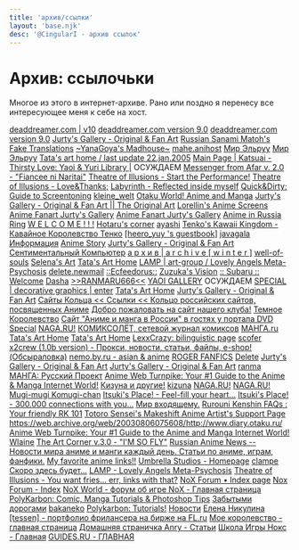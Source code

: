 ```yaml
---
title: 'архив/ссылки'
layout: 'base.njk'
desc: '@CingularI - архив ссылок'
---
```


# Архив: ссылочьки
Многое из этого в интернет-архиве. Рано или поздно я перенесу все интересующее меня к себе на хост.

<A HREF="https://web.archive.org/web/20010421182441/http://ddr.scintillate.net/index.html">deaddreamer.com | v10</A>
<A HREF="https://web.archive.org/web/20010415081015/http://www.deaddreamer.com/index.html">deaddreamer.com version 9.0</A>
<A HREF="https://web.archive.org/web/20010418190027/http://www.deaddreamer.com/">deaddreamer.com version 9.0</A>
<A HREF="https://web.archive.org/web/20050410211023/http://jurty.h1.ru/pix_htm/halloween.htm" >Jurty&#39;s Gallery - Original &amp; Fan Art</A>
<A HREF="https://web.archive.org/web/20021128140132/http://fake.nm.ru:80/">Russian Sanami Matoh&#39;s Fake Translations</A>
<A HREF="https://web.archive.org/web/20031128060135/http://yanagoya.lsssc.ru/">~YanaGoya&#39;s Madhouse~</A>
<A HREF="https://web.archive.org/web/20030612171939/http://mahe.anihost.ru/">mahe.anihost</A>
<A HREF="https://web.archive.org/web/20021016152143/http://elruu.by.ru/index2.htm">Мир Эльруу</A>
<A HREF="https://web.archive.org/web/20020924151034/http://elruu.by.ru/">Мир Эльруу</A>
<A HREF="https://web.archive.org/web/20050207022612/http://zoisite.darkkingdom.ru/">Tata&#39;s art home / last update 22.jan.2005</A>
<A HREF="https://web.archive.org/web/20050405215308/http://katsuai.animeplanet.ru/main.htm">Main Page | Katsuai - Thirsty Love: Yaoi &amp; Yuri Library |</A> ОСУЖДАЕМ
<A HREF="https://web.archive.org/web/20010526174727/http://labyrinth.otaku.ru/setsuna/">Messenger from Afar v. 2.0 - &quot;Fiancee ni Naritai&quot;</A>
<A HREF="https://web.archive.org/web/20010202064900/http://utena.anime.ru/">Theatre of Illusions - Start the Performance!</A>
<A HREF="https://web.archive.org/web/20010614074027/http://utena.anime.ru/thanks.htm">Theatre of Illusions - Love&amp;Thanks;</A>
<A HREF="https://web.archive.org/web/20010525040327/http://labyrinth.otaku.ru:80/">Labyrinth - Reflected inside myself</A>
<A HREF="https://web.archive.org/web/20010228110544/http://labyrinth.otaku.ru/guide.htm" >Quick&amp;Dirty; Guide to Screentoning</A>
<A HREF="https://web.archive.org/web/20000226153316/http://surf.to:80/kleine_welt">kleine_welt</A>
<A HREF="http://www.otakuworld.com/index.html?/0home.html">Otaku World! Anime and Manga</A>
<A HREF="https://web.archive.org/web/20050404092305/http://jurty.h1.ru/original.htm">Jurty&#39;s Gallery - Original &amp; Fan Art || The Original Art</A>
<A HREF="https://web.archive.org/web/19991001133710/http://www.geocities.com/Tokyo/Shrine/1004/">Lorellin&#39;s Anime Screens</A>
<A HREF="https://web.archive.org/web/20010401001524/http://animefanart.by.ru/">Anime Fanart Jurty&#39;s Gallery</A>
<A HREF="https://web.archive.org/web/20001019082340/http://animefanart.newmail.ru:80/">Anime Fanart Jurty&#39;s Gallery</A>
<A HREF="https://web.archive.org/web/20010125023100/http://asp.ur.ru:80/airring/ringmark.html">Anime in Russia Ring</A>
<A HREF="https://web.archive.org/web/20010405030820/http://www.kimera.narod.ru/index1.html">W E L C O M E ! ! !</A>
<A HREF="https://web.archive.org/web/20020126021315/http://hotarushka.narod.ru/">Hotaru&#39;s corner</A>
<A HREF="https://web.archive.org/web/20020120064254/http://ayashi.otaku.ru/">ayashi</A>
<A HREF="https://web.archive.org/web/20011203095313/http://starlady.narod.ru/">Tenko&#39;s Kawaii Kingdom - Кавайное Королевство Тенко</A>
<A HREF="https://web.archive.org/web/20011211111536/http://www.gb.ru/cgi-bin/guestbook/gb.cgi?master=heero_yuy">[heero_yuy &#39;s guestbook]</A>
<A HREF="https://web.archive.org/web/20071011030555/http://javagala.ru/info/">javagala Информация</A>
<A HREF="https://web.archive.org/web/20011030022618/http://fanfiction.newmail.ru/">Anime Story</A>
<A HREF="https://web.archive.org/web/20021130150327/http://jurty.otaku.ru/" >Jurty&#39;s Gallery - Original &amp; Fan Art</A>
<A HREF="https://web.archive.org/web/20021129213949/http://haru-chan.narod.ru/">Сентиментальный Компьютер</A>
<A HREF="https://web.archive.org/web/20021209161213/http://sizer.newmail.ru/home.html">а р х и в | a r c h i v e [ w i n t e r ]</A>
<A HREF="https://web.archive.org/web/20021205215532/http://well-of-souls.com/lullaby/e/index.html">well-of-souls</A>
<A HREF="https://web.archive.org/web/20021122101058/http://selena.complife.net/">Selena&#39;s Art</A>
<A HREF="https://web.archive.org/web/20010815051349/http://www.zoisite.wallst.ru/">Tata&#39;s Art Home</A>
<A HREF="https://web.archive.org/web/20021129060646/http://www.lamp.otaku.ru/">LAMP | art-group / Lovely Angels Meta-Psychosis</A>
<A HREF="https://web.archive.org/web/20011211160659/http://delete.newmail.ru/me.htm">delete.newmail</A>
<A HREF="https://web.archive.org/web/20020809220742/http://ecfeedorus.boom.ru/">::Ecfeedorus::</A>
<A HREF="https://web.archive.org/web/20020815083639/http://www.az.ru/zuzuka/">Zuzuka&#39;s Vision</A>
<A HREF="https://web.archive.org/web/20020808195248/http://subaru.city.tomsk.net/">:: Subaru :: Welcome</A>
<A HREF="https://web.archive.org/web/20021006150845/http://www.geocities.com/dashagirly/">Dasha</A>
<A HREF="https://web.archive.org/web/20020803180003/http://www.ranmaru666.by.ru/">&gt;&gt;RANMARU666&lt;&lt;</A>
<A HREF="https://web.archive.org/web/20020810033638/http://solo.otaku.ru/">YAOI GALLERY</A> ОСУЖДАЕМ
<A HREF="https://web.archive.org/web/20020806200634/http://www.weaponer.com/special/">SPECIAL | decorative graphics | enter</A>
<A HREF="https://web.archive.org/web/20020806193725/http://www.zoisite.wallst.ru/links.html">Tata&#39;s Art Home</A>
<A HREF="https://web.archive.org/web/20020803030245/http://www.jurty.otaku.ru/">Jurty&#39;s Gallery - Original &amp; Fan Art</A>
<A HREF="https://web.archive.org/web/20020829015702/http://asp.ur.ru/bko2/page.php?path=main/links/ring">Сайты Кольца &lt;&lt; Ссылки &lt;&lt; Кольцо российских сайтов, посвященных Аниме</A>
<A HREF="https://web.archive.org/web/20021005074153/http://www.sinor.ru/~walita/">Добро пожаловать на сайт нашего клуба!</A>
<A HREF="https://web.archive.org/web/20020924132820/http://darkkingdom.otaku.ru/">Темное Королевство</A>
<A HREF="https://web.archive.org/web/20020723105824/http://anime.dvdspecial.ru/">Сайт &quot;Аниме и манга в России&quot; в гостях у портала DVD Special</A>
<A HREF="https://web.archive.org/web/20020802164452/http://yaoi.naga.ru/">NAGA.RU!</A>
<A HREF="https://web.archive.org/web/20020718040222/http://comics.aha.ru/">КОМИКСОЛЁТ, сетевой журнал комиксов</A>
<A HREF="https://web.archive.org/web/20020802082709/http://www.manga.ru/">МАНГА.ru</A>
<A HREF="https://web.archive.org/web/20020806192653/http://www.zoisite.wallst.ru/info.html">Tata&#39;s Art Home</A>
<A HREF="https://web.archive.org/web/20020720181806/http://www.zoisite.wallst.ru/">Tata&#39;s Art Home</A>
<A HREF="https://web.archive.org/web/20000902062658/http://lexxcrazy.boom.ru/">LexxCrazy: bilinguistic page</A>
<A HREF="https://web.archive.org/web/20011209043903/http://www.scofer.da.ru/">scofer</A>
<A HREF="https://web.archive.org/web/20020606230907/http://www.x2crew.net/cgi-bin/index?id=links">x2crew (1.0b version) - Прокси, новости, статьи, файлы, e-shop! (Обсыраловка)</A>
<A HREF="https://web.archive.org/web/20020612162018/http://nemo.by.ru/">nemo.by.ru - asian &amp; anime</A>
<A HREF="https://web.archive.org/web/20010721184629/http://www.roger666.narod.ru:80/">ROGER FANFICS</A>
<A HREF="https://web.archive.org/web/20010414033206/http://delete.by.ru:80/">Delete</A>
<A HREF="https://web.archive.org/web/20021004104540/http://www.jurty.otaku.ru/index1.htm">Jurty&#39;s Gallery - Original &amp; Fan Art</A>
<A HREF="https://web.archive.org/web/20020523152213/http://jurty.otaku.ru/">Jurty&#39;s Gallery - Original &amp; Fan Art</A>
<A HREF="https://web.archive.org/web/20020206200914/http://manga.ranma.ru/frames.html">ranma</A>
<A HREF="https://web.archive.org/web/20011216200358/http://www.mangaproject.ru/Stuff/info_project.html">МАНГА: Русский Проект</A>
<A HREF="https://web.archive.org/web/19971211090850/http://www.anipike.com:80/">Anime Web Turnpike: Your #1 Guide to the Anime &amp; Manga Internet World!</A>
<A HREF="https://web.archive.org/web/20010118153200/http://kizuna.narod.ru:80/">Кизуна и другие!</A>
<A HREF="https://web.archive.org/web/20020608205516/http://kizuna.naga.ru/index1.html">kizuna</A>
<A HREF="https://web.archive.org/web/20020810141026/http://yaoi.naga.ru/info/index.shtml">NAGA.RU!</A>
<A HREF="https://web.archive.org/web/20010613123815/http://yaoi.naga.ru/main.shtml">NAGA.RU!</A>
<A HREF="https://web.archive.org/web/20040728184559/http://www.livejournal.com/users/pocket_girl/">Mugi-mugi Komugi-chan</A>
<A HREF="https://web.archive.org/web/20040830125452/http://www.jenya.jp/">Itsuki&#39;s Place! - Feel-fill your heart...</A>
<A HREF="https://web.archive.org/web/20040805180853/http://kawaii.otaku.ru/index.html">Itsuki&#39;s Place! - 300.000 connections with you...</A>
<A HREF="https://web.archive.org/web/20020923024536/http://meethos.narod.ru/">Мир входящему.</A>
<A HREF="https://web.archive.org/web/20020804030533/http://laine.anime.net/RuroKen/index02.html">Rurouni Kenshin FAQs : Your friendly RK 101</A>
<A HREF="https://web.archive.org/web/20010424102402/http://www.best.com/~serafica/">Totoro Sensei&#39;s Makeshift Anime Artist&#39;s Support Page</A>
<A HREF="https://web.archive.org/web/20030806075608/http://www.diary.otaku.ru/">https://web.archive.org/web/20030806075608/http://www.diary.otaku.ru/</A>
<A HREF="https://web.archive.org/web/20001012083207/http://www.anipike.com/">Anime Web Turnpike: Your #1 Guide to the Anime and Manga Internet World!</A>
<A HREF="https://web.archive.org/web/20001021211323/http://laine.anime.net/index.htm">Wlaine</A>
<A HREF="https://web.archive.org/web/20020921131910/http://artcorner.org/">The Art Corner v.3.0 - &quot;I&#39;M SO FLY&quot;</A>
<A HREF="https://web.archive.org/web/20021017004245/http://goddness.otaku.ru/">Russian Anime News -- Новости мира аниме и манги каждый день. Статьи по аниме, играм, фанфики.</A>
<A HREF="https://web.archive.org/web/20021014171354/http://www.kawaii.otaku.ru/links.html">My favorite anime links!!</A>
<A HREF="https://web.archive.org/web/20031002103406/http://www.umbrellastudios.com/articles.shtml">Umbrella Studios - Homepage</A>
<A HREF="https://web.archive.org/web/20010401055207/http://clamp.da.ru/">clampe</A>
<A HREF="https://web.archive.org/web/20011002065329/http://otaku.ru/">Скоро здесь будет...</A>
<A HREF="https://web.archive.org/web/20010418224912/http://lamp.otaku.ru/">LAMP - Lovely Angels Meta-Psychosis</A>
<A HREF="https://web.archive.org/web/20020609191253/http://utena.anime.ru/links.htm">Theatre of Illusions - You want fries... err, links with that?</A>
<A HREF="http://noxcommunity.com/forum/index.php">NoX Forum • Index page</A>
<A HREF="https://www.noxforum.net/index.php">Nox Forum - Index</A>
<A HREF="https://web.archive.org/web/20220430165028/https://forum.noxworld.ru/">NoX World - форум об игре NoX - Главная страница</A>
<A HREF="https://web.archive.org/web/20080830143833/http://www.polykarbon.com/index.html">PolyKarbon: Comic, Manga Tutorials &amp; Photoshop Tips</A>
<A HREF="https://web.archive.org/web/20111209162338/http://www.z-road.ru/">Забытыми дорогами</A>
<A HREF="https://web.archive.org/web/20120417204936/http://www.bakaneko.com/">bakaneko</A>
<A HREF="http://www.polykarbon.com/tutorials/index.htm">Polykarbon: Tutorials!</A>
<A HREF="https://web.archive.org/web/20121103062708/http://anchi.ru/">Новости</A>
<A HREF="https://www.fl.ru/users/tessen/portfolio/">Елена Никулина [tessen] - портфолио фрилансера на бирже на FL.ru</A>
<A HREF="https://web.archive.org/web/20121120115256/http://mykingdom1.narod.ru/">Мое королевство - главная страница</A>
<A HREF="https://web.archive.org/web/20041012202353/http://www.anry.ru/rus/articles/articles.htm">Домашняя страничка Anry - Статьи</A>
<A HREF="https://nox-school.ucoz.ru/">Школа Игры Нокс - Главная</A>
<A HREF="https://web.archive.org/web/20070626025148/http://www.guides.ru/default.asp">GUIDES.RU - ГЛАВНАЯ</A>

